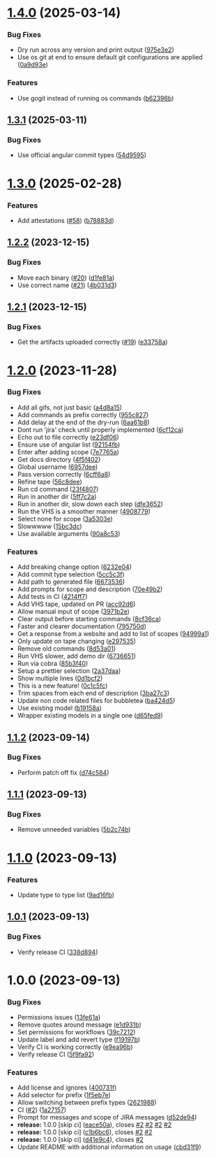 # [1.4.0](https://github.com/PossibleLlama/commit-check/compare/v1.3.1...v1.4.0) (2025-03-14)


### Bug Fixes

* Dry run across any version and print output ([975e3e2](https://github.com/PossibleLlama/commit-check/commit/975e3e2baa5eedca22f8ff0e9bad06b00d08db99))
* Use os git at end to ensure default git configurations are applied ([0a9d93e](https://github.com/PossibleLlama/commit-check/commit/0a9d93e84843bb84fe8d7d99eff563062dffb9c5))


### Features

* Use gogit instead of running os commands ([b62396b](https://github.com/PossibleLlama/commit-check/commit/b62396b0e881bcec45eff304290fd7b82b6fa66b))

## [1.3.1](https://github.com/PossibleLlama/commit-check/compare/v1.3.0...v1.3.1) (2025-03-11)


### Bug Fixes

* Use official angular commit types ([54d9595](https://github.com/PossibleLlama/commit-check/commit/54d95957716a9e077e27abc11e0e425121e88b13))

# [1.3.0](https://github.com/PossibleLlama/commit-check/compare/v1.2.2...v1.3.0) (2025-02-28)


### Features

* Add attestations ([#58](https://github.com/PossibleLlama/commit-check/issues/58)) ([b78883d](https://github.com/PossibleLlama/commit-check/commit/b78883d63ea2e42f674e813c2669dc5f14b60604))

## [1.2.2](https://github.com/PossibleLlama/commit-check/compare/v1.2.1...v1.2.2) (2023-12-15)


### Bug Fixes

* Move each binary ([#20](https://github.com/PossibleLlama/commit-check/issues/20)) ([d1fe81a](https://github.com/PossibleLlama/commit-check/commit/d1fe81a17ed57b9e6fb3e8156b49425630d9dbf6))
* Use correct name ([#21](https://github.com/PossibleLlama/commit-check/issues/21)) ([4b031d3](https://github.com/PossibleLlama/commit-check/commit/4b031d305dfcfb5b073deb5ae3bdbd4af978d4ab))

## [1.2.1](https://github.com/PossibleLlama/commit-check/compare/v1.2.0...v1.2.1) (2023-12-15)


### Bug Fixes

* Get the artifacts uploaded correctly ([#19](https://github.com/PossibleLlama/commit-check/issues/19)) ([e33758a](https://github.com/PossibleLlama/commit-check/commit/e33758a0799dca9e83ec13b016fed960c769aead))

# [1.2.0](https://github.com/PossibleLlama/commit-check/compare/v1.1.2...v1.2.0) (2023-11-28)


### Bug Fixes

* Add all gifs, not just basic ([a4d8a15](https://github.com/PossibleLlama/commit-check/commit/a4d8a1544f76e7b784c7d0583ac2e56b5acd9a42))
* Add commands as prefix correctly ([955c827](https://github.com/PossibleLlama/commit-check/commit/955c8270b6b68270dffa5c9e44fa7c45e2e5b805))
* Add delay at the end of the dry-run ([6aa61b8](https://github.com/PossibleLlama/commit-check/commit/6aa61b83ecb62880b7eb04aa8c68a47c5b132f08))
* Dont run 'jira' check until properly implemented ([6cf12ca](https://github.com/PossibleLlama/commit-check/commit/6cf12ca584a181a254c975001f1526e95b070df0))
* Echo out to file correctly ([e23df06](https://github.com/PossibleLlama/commit-check/commit/e23df0662b8aac6a6f32e47d1b7db0d38c997f32))
* Ensure use of angular list ([92154fb](https://github.com/PossibleLlama/commit-check/commit/92154fb690ec01e309e691899468652e268bd7c4))
* Enter after adding scope ([7e7765a](https://github.com/PossibleLlama/commit-check/commit/7e7765a19870911d6be106111ac75c56b83da687))
* Get docs directory ([4f5f402](https://github.com/PossibleLlama/commit-check/commit/4f5f4028f4deb62d28d52d5f3f0a9dd31bb75323))
* Global username ([6957dee](https://github.com/PossibleLlama/commit-check/commit/6957deec52d22b929361eeb5f457a9ca58e87762))
* Pass version correctly ([6cff6a8](https://github.com/PossibleLlama/commit-check/commit/6cff6a8a0b90bc56e11b27bd80ca1544887a5670))
* Refine tape ([56c8dee](https://github.com/PossibleLlama/commit-check/commit/56c8dee782fff0f2601a627f0f49dc43a8a3a530))
* Run cd command ([23f4807](https://github.com/PossibleLlama/commit-check/commit/23f48070f671069a4555b8dfdf782332d7fd39e3))
* Run in another dir ([5ff7c2a](https://github.com/PossibleLlama/commit-check/commit/5ff7c2ac0ccbfaaaf1268388b3def33024e7b83c))
* Run in another dir, slow down each step ([dfe3652](https://github.com/PossibleLlama/commit-check/commit/dfe3652c4b5529bfbc832ae108d3cd1cc84cb7e8))
* Run the VHS is a smoother manner ([4908779](https://github.com/PossibleLlama/commit-check/commit/4908779ac3fba42d3a4330f81e8e13eb7aa364e4))
* Select none for scope ([3a5303e](https://github.com/PossibleLlama/commit-check/commit/3a5303e6d1ecf230a40908f0675f4525b942442f))
* Slowwwww ([15bc3dc](https://github.com/PossibleLlama/commit-check/commit/15bc3dc354f94648d0a57aaed7a59b5ae9383453))
* Use available arguments ([90a8c53](https://github.com/PossibleLlama/commit-check/commit/90a8c53ea3f82c11202465092c6059340cf07af2))


### Features

* Add breaking change option ([6232e04](https://github.com/PossibleLlama/commit-check/commit/6232e04919527a83e3b78592d760c2f0fe274676))
* Add commit type selection ([5cc5c3f](https://github.com/PossibleLlama/commit-check/commit/5cc5c3f385b703aee4c61ce9325f069966118610))
* Add path to generated file ([6673536](https://github.com/PossibleLlama/commit-check/commit/667353665ba6173d3346f98fbbf198feb0232da9))
* Add prompts for scope and description ([70e49b2](https://github.com/PossibleLlama/commit-check/commit/70e49b20c1a4fa46444c4bbf70eb44f76b95e3bd))
* Add tests in CI ([4214ff7](https://github.com/PossibleLlama/commit-check/commit/4214ff76b3f79470281cd194e235b6ade33ff33f))
* Add VHS tape, updated on PR ([acc92d6](https://github.com/PossibleLlama/commit-check/commit/acc92d620b156dd63fb08bb38b217c64f35e2d75))
* Allow manual input of scope ([3971b2e](https://github.com/PossibleLlama/commit-check/commit/3971b2ea9a241fd3270d6d1698c431278d443d1b))
* Clear output before starting commands ([8cf36ca](https://github.com/PossibleLlama/commit-check/commit/8cf36ca0ad0a1ad8e884ac7cbe083d6f88bcb3c6))
* Faster and clearer documentation ([795750d](https://github.com/PossibleLlama/commit-check/commit/795750da93fc6e9036f998590d7b16a491b7716a))
* Get a response from a website and add to list of scopes ([94999a1](https://github.com/PossibleLlama/commit-check/commit/94999a1dffb0971d3f5f5a6011c1fec35fc60942))
* Only update on tape changing ([e297535](https://github.com/PossibleLlama/commit-check/commit/e2975359b2d0b212c7c05a0bb9838bc804a9e036))
* Remove old commands ([8d53a01](https://github.com/PossibleLlama/commit-check/commit/8d53a017f85096373785af4edebbca77153cc128))
* Run VHS slower, add demo dir ([6736651](https://github.com/PossibleLlama/commit-check/commit/6736651caecaf80337345d10db75e08e6df9f6b8))
* Run via cobra ([85b3f40](https://github.com/PossibleLlama/commit-check/commit/85b3f402ba70bea9fc7783950db3b74daf7d5efc))
* Setup a prettier selection ([2a37daa](https://github.com/PossibleLlama/commit-check/commit/2a37daab4e814e5c1cf76a9e6823a6e49cb69e86))
* Show multiple lines ([0d1bcf2](https://github.com/PossibleLlama/commit-check/commit/0d1bcf2c8c8d98164263d0c48ac7c31a6f3d4543))
* This is a new feature! ([0c1c5fc](https://github.com/PossibleLlama/commit-check/commit/0c1c5fca30894552b36914adcadbc97559a8aac8))
* Trim spaces from each end of description ([3ba27c3](https://github.com/PossibleLlama/commit-check/commit/3ba27c3215d0895ee65b048383d46c44f5fc1326))
* Update non code related files for bubbletea ([ba424d5](https://github.com/PossibleLlama/commit-check/commit/ba424d59295ae552178d9ff099ae0f86da0b573d))
* Use existing model ([b19158a](https://github.com/PossibleLlama/commit-check/commit/b19158a76249639e3ca69e39c2b0dd2033c8c045))
* Wrapper existing models in a single one ([d65fed9](https://github.com/PossibleLlama/commit-check/commit/d65fed92ba0c268c23dbc8871de400183788fbf2))

## [1.1.2](https://github.com/PossibleLlama/commit-check/compare/v1.1.1...v1.1.2) (2023-09-14)


### Bug Fixes

* Perform patch off fix ([d74c584](https://github.com/PossibleLlama/commit-check/commit/d74c584857aeefb6ef1396fa3be5bc2fa3bc088b))

## [1.1.1](https://github.com/PossibleLlama/commit-check/compare/v1.1.0...v1.1.1) (2023-09-13)


### Bug Fixes

* Remove unneeded variables ([5b2c74b](https://github.com/PossibleLlama/commit-check/commit/5b2c74b708965e1f9208874db50cf0c8ed33220b))

# [1.1.0](https://github.com/PossibleLlama/commit-check/compare/v1.0.1...v1.1.0) (2023-09-13)


### Features

* Update type to type list ([9ad16fb](https://github.com/PossibleLlama/commit-check/commit/9ad16fbe68e4ab0ea18201ed44d12c05a2d5fd77))

## [1.0.1](https://github.com/PossibleLlama/commit-check/compare/v1.0.0...v1.0.1) (2023-09-13)


### Bug Fixes

* Verify release CI ([338d894](https://github.com/PossibleLlama/commit-check/commit/338d894745456e49a86d2fcfb85eecc0dca69e5f))

# 1.0.0 (2023-09-13)


### Bug Fixes

* Permissions issues ([13fe61a](https://github.com/PossibleLlama/commit-check/commit/13fe61a07f8fdc123a2270898f1eaa0b9ce70445))
* Remove quotes around message ([e1d931b](https://github.com/PossibleLlama/commit-check/commit/e1d931b435482f52e9417dca3342d03bb4daf753))
* Set permissions for workflows ([39c7212](https://github.com/PossibleLlama/commit-check/commit/39c721273662e622f5d1642c72fa86b58cacffc6))
* Update label and add revert type ([f19197b](https://github.com/PossibleLlama/commit-check/commit/f19197be4d6d97383e3049a82834fa8ad6860032))
* Verify CI is working correctly ([e9ea96b](https://github.com/PossibleLlama/commit-check/commit/e9ea96b72ffde1727db80b42e6f6ff080a154b3d))
* Verify release CI ([5f9fa92](https://github.com/PossibleLlama/commit-check/commit/5f9fa927a441bc689e423da4d279e3914321817e))


### Features

* Add license and ignores ([400731f](https://github.com/PossibleLlama/commit-check/commit/400731f37b54430af52e69d067d534dbc9708526))
* Add selector for prefix ([1f5eb7e](https://github.com/PossibleLlama/commit-check/commit/1f5eb7e1534fe32923fead173cd13932803320fb))
* Allow switching between prefix types ([2621988](https://github.com/PossibleLlama/commit-check/commit/2621988748593adc539e3c736811ebfa8b119f1e))
* CI ([#2](https://github.com/PossibleLlama/commit-check/issues/2)) ([1a27157](https://github.com/PossibleLlama/commit-check/commit/1a2715708b1d2c3b29b6db53b079ec0228dd5e54))
* Prompt for messages and scope of JIRA messages ([d52de94](https://github.com/PossibleLlama/commit-check/commit/d52de946f9843237ebef198f08247e5b808d8803))
* **release:** 1.0.0 [skip ci] ([eace50a](https://github.com/PossibleLlama/commit-check/commit/eace50a855abcc82b56f35c13c99cf430816c2df)), closes [#2](https://github.com/PossibleLlama/commit-check/issues/2) [#2](https://github.com/PossibleLlama/commit-check/issues/2) [#2](https://github.com/PossibleLlama/commit-check/issues/2) [#2](https://github.com/PossibleLlama/commit-check/issues/2)
* **release:** 1.0.0 [skip ci] ([c1b6bc6](https://github.com/PossibleLlama/commit-check/commit/c1b6bc6961559375df7732e9fae55dac147a698f)), closes [#2](https://github.com/PossibleLlama/commit-check/issues/2) [#2](https://github.com/PossibleLlama/commit-check/issues/2)
* **release:** 1.0.0 [skip ci] ([d41e9c4](https://github.com/PossibleLlama/commit-check/commit/d41e9c4fa411ca5851fefb3f3c5f99e1ab225bfd)), closes [#2](https://github.com/PossibleLlama/commit-check/issues/2)
* Update README with additional information on usage ([cbd31f9](https://github.com/PossibleLlama/commit-check/commit/cbd31f977f4113fd455d44a417d3c014b5cbfbf6))
